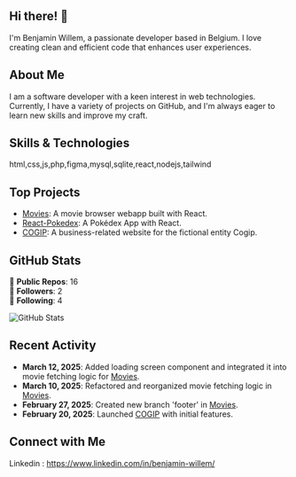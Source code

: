 ## Hi there! 👋

I'm Benjamin Willem, a passionate developer based in Belgium. I love creating clean and efficient code that enhances user experiences.

## About Me

I am a software developer with a keen interest in web technologies. Currently, I have a variety of projects on GitHub, and I'm always eager to learn new skills and improve my craft.

## Skills & Technologies

html,css,js,php,figma,mysql,sqlite,react,nodejs,tailwind

## Top Projects

- [Movies](https://github.com/Clean-Pick/Movies): A movie browser webapp built with React.
- [React-Pokedex](https://github.com/Clean-Pick/React-Pokedex): A Pokédex App with React.
- [COGIP](https://github.com/Clean-Pick/COGIP): A business-related website for the fictional entity Cogip.

## GitHub Stats

🌟 **Public Repos**: 16  
👥 **Followers**: 2  
👤 **Following**: 4  

![GitHub Stats](https://github-readme-stats.vercel.app/api?username=Clean-Pick&show_icons=true&theme=radical)

## Recent Activity

- **March 12, 2025**: Added loading screen component and integrated it into movie fetching logic for [Movies](https://github.com/Clean-Pick/Movies).  
- **March 10, 2025**: Refactored and reorganized movie fetching logic in [Movies](https://github.com/Clean-Pick/Movies).  
- **February 27, 2025**: Created new branch 'footer' in [Movies](https://github.com/Clean-Pick/Movies).  
- **February 20, 2025**: Launched [COGIP](https://github.com/Clean-Pick/COGIP) with initial features.

## Connect with Me

Linkedin : https://www.linkedin.com/in/benjamin-willem/

